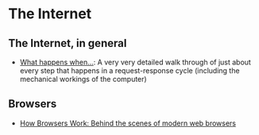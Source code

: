 # The Internet

## The Internet, in general
+ [What happens when...](https://github.com/alex/what-happens-when): A very very detailed walk through of just about every step that happens in a request-response cycle (including the mechanical workings of the computer)

## Browsers
+ [How Browsers Work: Behind the scenes of modern web browsers](https://www.html5rocks.com/en/tutorials/internals/howbrowserswork/)


